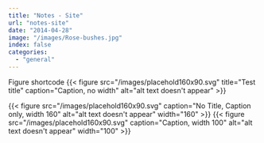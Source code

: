 ```yaml
---
title: "Notes - Site"
url: "notes-site"
date: "2014-04-28"
image: "/images/Rose-bushes.jpg"
index: false
categories:
  - "general"
---
```


Figure shortcode
{{< figure
src="/images/placehold160x90.svg" title="Test title" caption="Caption, no width" alt="alt text doesn't appear" >}}

{{< figure src="/images/placehold160x90.svg" caption="No Title, Caption only, width 160" alt="alt text doesn't appear" width="160" >}} {{< figure src="/images/placehold160x90.svg" caption="Caption, width 100" alt="alt text doesn't appear" width="100" >}}
